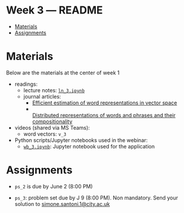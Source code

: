 Week 3 ― README
===============

<!-- vim-markdown-toc GFM -->

* [Materials](#materials)
* [Assignments](#assignments)

<!-- vim-markdown-toc -->

Materials
=========

Below are the materials at the center of week 1

+ readings: 
  - lecture notes: [`ln_3.ipynb`](week2/ln_2.ipynb)
  - journal articles:
      * [Efficient estimation of word representations in vector space][1]
      * [	
Distributed representations of words and phrases and their compositionality][2]
+ videos (shared via MS Teams):
  - word vectors: `v_3`
+ Python scripts/Jupyter notebooks used in the webinar:
  - [`wb_3.ipynb`](week3/wb_3.ipynb): Jupyter notebook used for the application 


Assignments
===========

+ `ps_2` is due by June 2 (8:00 PM)
+ `ps_3`: problem set due by J 9 (8:00 PM). Non mandatory. Send your solution to simone.santoni.1@city.ac.uk


  [1]: https://arxiv.org/pdf/1301.3781.pdf%C3%AC%E2%80%94%20%C3%AC%E2%80%9E%C5%93
  [2]: http://www.cs.columbia.edu/~blei/seminar/2016_discrete_data/readings/MikolovSutskeverChenCorradoDean2013.pdf
